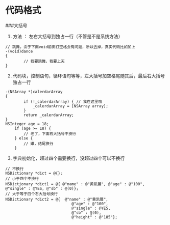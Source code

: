 # 代码格式

###大括号
1. 方法 ： 左右大括号到独占一行（不管是不是系统方法）
```objc
// 跳舞，由于下面void前面打空格会有问题，所以去掉，真实代码比如加上
-(void)dance
{
        // 我要跳舞，我要上天
}
```
2. 代码块，控制语句，循环语句等等，左大括号加空格尾随其后，最后右大括号独占一行
```objc
-(NSArray *)calerdarArray
{
        if (!_calerdarArray) { // 我在这里哦
            _calerdarArray = [NSArray array];
        }
        return _calerdarArray;
}
NSInteger age = 18;
    if (age >= 18) {
        // 老了，下面右大括号不换行
    } else {
        // 嫩，结尾换行
    }
```
3. 字典初始化，超过四个需要换行，没超过四个可以不换行
```objc
// 不换行
NSDictionary *dict = @{};
// 小于四个不换行
NSDictionary *dict1 = @{ @"name" : @"黄凯展", @"age" : @"100", @"single" : @YES, @"sb" : @(0)};
// 大于等于四个右大括号换行
NSDictionary *dict2 = @{  @"name" : @"黄凯展",
                             @"age" : @"100",
                             @"single" : @YES,
                             @"sb" : @(0),
                             @"height" : @"185"};
```

